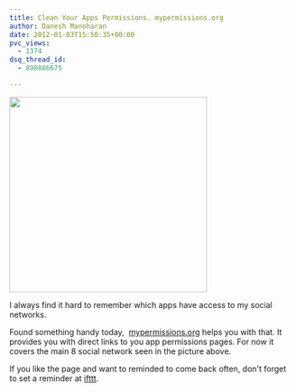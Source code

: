 ```yaml
---
title: Clean Your Apps Permissions. mypermissions.org
author: Danesh Manoharan
date: 2012-01-03T15:50:35+00:00
pvc_views:
  - 1374
dsq_thread_id:
  - 890886675

---
```

<img loading="lazy" class="alignnone size-full wp-image-2340" title="mypermissions" src="/wp-content/uploads/2012/01/mypermissions.png" alt="" width="350" height="346" />

I always find it hard to remember which apps have access to my social networks.

Found something handy today,  <a title="mypermissions.org" href="http://mypermissions.org/" target="_blank">mypermissions.org</a> helps you with that. It provides you with direct links to you app permissions pages. For now it covers the main 8 social network seen in the picture above.

If you like the page and want to reminded to come back often, don't forget to set a reminder at <a title="Set a reminder" href="http://ifttt.com/recipes/13865" target="_blank">ifttt</a>.